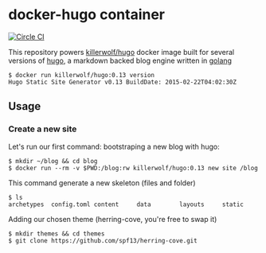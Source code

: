 # docker-hugo container

[![Circle CI](https://circleci.com/gh/killerwolf/docker-hugo/tree/master.svg?style=svg)](https://circleci.com/gh/killerwolf/docker-hugo/tree/master)

This repository powers [killerwolf/hugo](https://registry.hub.docker.com/u/killerwolf/hugo/) docker image built for several versions of [hugo](http://gohugo.io), a markdown backed blog engine written in [golang](https://golang.org)

	$ docker run killerwolf/hugo:0.13 version
	Hugo Static Site Generator v0.13 BuildDate: 2015-02-22T04:02:30Z

## Usage 

### Create a new site

Let's run our first command: bootstraping a new blog with hugo:

	$ mkdir ~/blog && cd blog
	$ docker run --rm -v $PWD:/blog:rw killerwolf/hugo:0.13 new site /blog


This command generate a new skeleton (files and folder)
	
	$ ls
	archetypes	config.toml	content		data		layouts		static

Adding our chosen theme (herring-cove, you're free to swap it)

	$ mkdir themes && cd themes
	$ git clone https://github.com/spf13/herring-cove.git